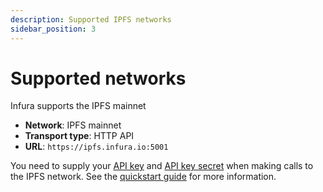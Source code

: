 ```yaml
---
description: Supported IPFS networks
sidebar_position: 3
---
```


# Supported networks

Infura supports the IPFS mainnet

- **Network**: IPFS mainnet
- **Transport type**: HTTP API
- **URL**: `https://ipfs.infura.io:5001`

You need to supply your [API key](../../../dashboard/create-api.md) and [API key secret](../../../dashboard/secure-an-api/api-key-secret.md) when
making calls to the IPFS network. See the [quickstart guide](quickstart.md) for more information.